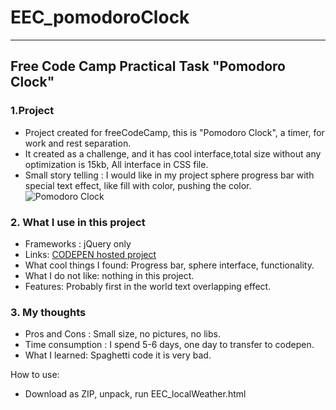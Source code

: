 # EEC_pomodoroClock
***
## Free Code Camp Practical Task "Pomodoro Clock"

### 1.Project

 * Project created for freeCodeCamp, this is "Pomodoro Clock", a timer, for work and rest separation.
 * It created as a challenge, and it has cool interface,total size without any optimization is 15kb, All interface in CSS file.
 * Small story telling : I would like in my project sphere progress bar with special text effect, like fill with color, pushing the color.
 ![Pomodoro Clock](https://github.com/EvilEpicCoder/EEC_pomodoroClock/Screenshot.jpg)
### 2. What I use in this project

 * Frameworks : jQuery only
 * Links: [CODEPEN hosted project](https://codepen.io/EvilEpicCoder/pen/RLrzBX)
 * What cool things I found: Progress bar, sphere interface, functionality.
 * What I do not like: nothing in this project.
 * Features: Probably first in the world text overlapping effect.

###  3. My thoughts

 * Pros and Cons : Small size, no pictures, no libs.
 * Time consumption : I spend 5-6 days, one day to transfer to codepen.
 * What I learned: Spaghetti code it is very bad.

How to use:
 * Download as ZIP, unpack, run EEC_localWeather.html
